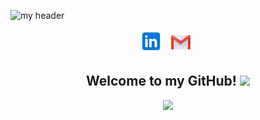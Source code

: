 ![my header](ianfshirley.png)

<p align="center">
  <a href="https://www.linkedin.com/in/ianfshirley/" target="_blank" rel="noopener noreferrer"><img height="38" src="icons8-linkedin-48.png"></a>&nbsp;&nbsp;
  <a href="mailto:ianfshirley88@gmail.com" target="_blank" rel="noopener noreferrer"><img height="35" src="icons8-gmail-logo-94.png"></a>&nbsp;&nbsp;
</p>

<h2 align="center">Welcome to my GitHub! <img src="https://raw.githubusercontent.com/MartinHeinz/MartinHeinz/master/wave.gif" width="30px"></h2>

<p align="center">
<img src="https://visitor-badge.glitch.me/badge?page_id=ianfshirley.ianfshirley" width="110px">
</p>